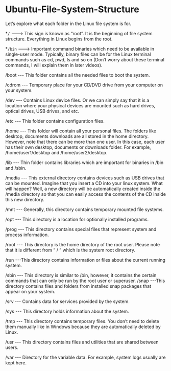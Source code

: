 # Ubuntu-File-System-Structure

Let’s explore what each folder in the Linux file system is for.

*`/` ---> This sign is known as “root”. It is the beginning of file system structure. Everything in Linux begins from the root.

*`/bin` ---> Important command binaries which need to be available in single-user mode. Typically, binary files can be for the Linux terminal commands such as cd, pwd, ls and so on (Don’t worry about these terminal commands, I will explain them in later videos).

/boot --- This folder contains all the needed files to boot the system.

/cdrom --- Temporary place for your CD/DVD drive from your computer on your system.

/dev --- Contains Linux device files. Or we can simply say that it is a location where your physical devices are mounted such as hard drives, optical drives, USB drives, and etc.

/etc --- This folder contains configuration files. 

/home --- This folder will contain all your personal files. The folders like desktop, documents downloads are all stored in the home directory. However, note that there can be more than one user. In this case, each user has their own desktop, documents or downloads folder. For example, /home/user1/desktop and /home/user2/desktop.

/lib --- Thin folder contains libraries which are important for binaries in /bin and /sbin.

/media --- This external directory contains devices such as USB drives that can be mounted. Imagine that you insert a CD into your linux system. What will happen? Well, a new directory will be automatically created inside the /media directory so that you can easily access the contents of the CD inside this new directory.

/mnt --- Generally, this directory contains temporary mounted file systems.

/opt --- This directory is a location for optionally installed programs.

/prog --- This directory contains special files that represent system and process information. 

/root --- This directory is the home directory of the root user. Please note that it is different from “ / ” which is the system root directory.

/run ---This directory contains information or files about the current running system.

/sbin --- This directory is similar to /bin, however, it contains the certain commands that can only be run by the root user or superuser.
/snap ---This directory contains files and folders from installed snap packages that appear on your system.

/srv --- Contains data for services provided by the system.

/sys --- This directory holds information about the system.

/tmp --- This directory contains temporary files. You don’t need to delete them manually like in Windows because they are automatically deleted by Linux.

/usr --- This directory contains files and utilities that are shared between users.

/var --- Directory for the variable data. For example, system logs usually are kept here. 

